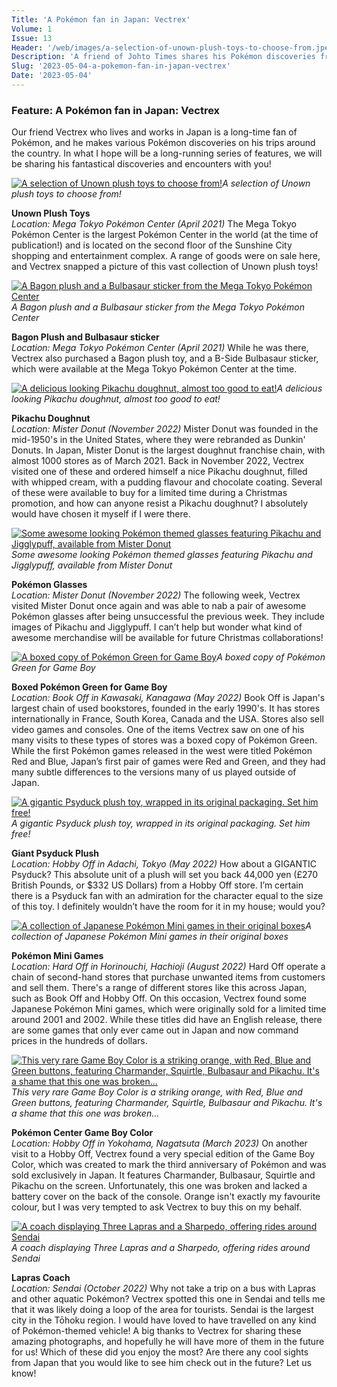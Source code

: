 ```yaml
---
Title: 'A Pokémon fan in Japan: Vectrex'
Volume: 1
Issue: 13
Header: '/web/images/a-selection-of-unown-plush-toys-to-choose-from.jpeg'
Description: 'A friend of Johto Times shares his Pokémon discoveries from across Japan'
Slug: '2023-05-04-a-pokemon-fan-in-japan-vectrex'
Date: '2023-05-04'
---
```

### Feature: A Pokémon fan in Japan: Vectrex
Our friend Vectrex who lives and works in Japan is a long-time fan of Pokémon, and he makes various Pokémon discoveries on his trips around the country. In what I hope will be a long-running series of features, we will be sharing his fantastical discoveries and encounters with you!

[![A selection of Unown plush toys to choose from!](/web/images/a-selection-of-unown-plush-toys-to-choose-from.jpeg)](/web/images/a-selection-of-unown-plush-toys-to-choose-from.jpeg)*A selection of Unown plush toys to choose from!*

**Unown Plush Toys**  
_Location: Mega Tokyo Pokémon Center (April 2021)_
The Mega Tokyo Pokémon Center is the largest Pokémon Center in the world (at the time of publication!) and is located on the second floor of the Sunshine City shopping and entertainment complex. A range of goods were on sale here, and Vectrex snapped a picture of this vast collection of Unown plush toys!

[![A Bagon plush and a Bulbasaur sticker from the Mega Tokyo Pokémon Center](/web/images/a-bagon-plush-and-a-bulbasaur-sticker-from-the-mega-tokyo-pokemon-center.jpeg)](/web/images/a-bagon-plush-and-a-bulbasaur-sticker-from-the-mega-tokyo-pokemon-center.jpeg)*A Bagon plush and a Bulbasaur sticker from the Mega Tokyo Pokémon Center*

**Bagon Plush and Bulbasaur sticker**  
_Location: Mega Tokyo Pokémon Center (April 2021)_
While he was there, Vectrex also purchased a Bagon plush toy, and a B-Side Bulbasaur sticker, which were available at the Mega Tokyo Pokémon Center at the time.

[![A delicious looking Pikachu doughnut, almost too good to eat!](/web/images/a-delicious-looking-pikachu-doughnut-almost-too-good-to-eat.jpeg)](/web/images/a-delicious-looking-pikachu-doughnut-almost-too-good-to-eat.jpeg)*A delicious looking Pikachu doughnut, almost too good to eat!*

**Pikachu Doughnut**  
_Location: Mister Donut (November 2022)_
Mister Donut was founded in the mid-1950's in the United States, where they were rebranded as Dunkin' Donuts. In Japan, Mister Donut is the largest doughnut franchise chain, with almost 1000 stores as of March 2021. Back in November 2022, Vectrex visited one of these and ordered himself a nice Pikachu doughnut, filled with whipped cream, with a pudding flavour and chocolate coating. Several of these were available to buy for a limited time during a Christmas promotion, and how can anyone resist a Pikachu doughnut? I absolutely would have chosen it myself if I were there.

[![Some awesome looking Pokémon themed glasses featuring Pikachu and Jigglypuff, available from Mister Donut](/web/images/some-awesome-looking-pokemon-themed-glasses-featuring-pikachu-and-jigglypuff-available-from-mister-d.jpeg)](/web/images/some-awesome-looking-pokemon-themed-glasses-featuring-pikachu-and-jigglypuff-available-from-mister-d.jpeg)*Some awesome looking Pokémon themed glasses featuring Pikachu and Jigglypuff, available from Mister Donut*

**Pokémon Glasses**  
_Location: Mister Donut (November 2022)_
The following week, Vectrex visited Mister Donut once again and was able to nab a pair of awesome Pokémon glasses after being unsuccessful the previous week. They include images of Pikachu and Jigglypuff. I can’t help but wonder what kind of awesome merchandise will be available for future Christmas collaborations!

[![A boxed copy of Pokémon Green for Game Boy](/web/images/a-boxed-copy-of-pokemon-green-for-game-boy.jpeg)](/web/images/a-boxed-copy-of-pokemon-green-for-game-boy.jpeg)*A boxed copy of Pokémon Green for Game Boy*

**Boxed Pokémon Green for Game Boy**  
_Location: Book Off in Kawasaki, Kanagawa (May 2022)_
Book Off is Japan's largest chain of used bookstores, founded in the early 1990's. It has stores internationally in France, South Korea, Canada and the USA. Stores also sell video games and consoles. One of the items Vectrex saw on one of his many visits to these types of stores was a boxed copy of Pokémon Green. While the first Pokémon games released in the west were titled Pokémon Red and Blue, Japan’s first pair of games were Red and Green, and they had many subtle differences to the versions many of us played outside of Japan.

[![A gigantic Psyduck plush toy, wrapped in its original packaging. Set him free!](/web/images/a-gigantic-psyduck-plush-toy-wrapped-in-its-original-packaging-set-him-free.jpeg)](/web/images/a-gigantic-psyduck-plush-toy-wrapped-in-its-original-packaging-set-him-free.jpeg)*A gigantic Psyduck plush toy, wrapped in its original packaging. Set him free!*

**Giant Psyduck Plush**  
_Location: Hobby Off in Adachi, Tokyo (May 2022)_
How about a GIGANTIC Psyduck? This absolute unit of a plush will set you back 44,000 yen (£270 British Pounds, or $332 US Dollars) from a Hobby Off store. I’m certain there is a Psyduck fan with an admiration for the character equal to the size of this toy. I definitely wouldn’t have the room for it in my house; would you?

[![A collection of Japanese Pokémon Mini games in their original boxes](/web/images/a-collection-of-japanese-pokemon-mini-games-in-their-original-boxes.jpeg)](/web/images/a-collection-of-japanese-pokemon-mini-games-in-their-original-boxes.jpeg)*A collection of Japanese Pokémon Mini games in their original boxes*

**Pokémon Mini Games**  
_Location: Hard Off in Horinouchi, Hachioji (August 2022)_
Hard Off operate a chain of second-hand stores that purchase unwanted items from customers and sell them. There's a range of different stores like this across Japan, such as Book Off and Hobby Off. On this occasion, Vectrex found some Japanese Pokémon Mini games, which were originally sold for a limited time around 2001 and 2002. While these titles did have an English release, there are some games that only ever came out in Japan and now command prices in the hundreds of dollars.

[![This very rare Game Boy Color is a striking orange, with Red, Blue and Green buttons, featuring Charmander, Squirtle, Bulbasaur and Pikachu. It's a shame that this one was broken...](/web/images/this-very-rare-game-boy-color-is-a-striking-orange-with-red-blue-and-green-buttons-featuring-charman.jpeg)](/web/images/this-very-rare-game-boy-color-is-a-striking-orange-with-red-blue-and-green-buttons-featuring-charman.jpeg)*This very rare Game Boy Color is a striking orange, with Red, Blue and Green buttons, featuring Charmander, Squirtle, Bulbasaur and Pikachu. It's a shame that this one was broken...*

**Pokémon Center Game Boy Color**  
_Location: Hobby Off in Yokohama, Nagatsuta (March 2023)_
On another visit to a Hobby Off, Vectrex found a very special edition of the Game Boy Color, which was created to mark the third anniversary of Pokémon and was sold exclusively in Japan. It features Charmander, Bulbasaur, Squirtle and Pikachu on the screen. Unfortunately, this one was broken and lacked a battery cover on the back of the console. Orange isn't exactly my favourite colour, but I was very tempted to ask Vectrex to buy this on my behalf.

[![A coach displaying Three Lapras and a Sharpedo, offering rides around Sendai](/web/images/a-coach-displaying-three-lapras-and-a-sharpedo-offering-rides-around-sendai.jpeg)](/web/images/a-coach-displaying-three-lapras-and-a-sharpedo-offering-rides-around-sendai.jpeg)*A coach displaying Three Lapras and a Sharpedo, offering rides around Sendai*

**Lapras Coach**  
_Location: Sendai (October 2022)_
Why not take a trip on a bus with Lapras and other aquatic Pokémon? Vectrex spotted this one in Sendai and tells me that it was likely doing a loop of the area for tourists. Sendai is the largest city in the Tōhoku region. I would have loved to have travelled on any kind of Pokémon-themed vehicle!
A big thanks to Vectrex for sharing these amazing photographs, and hopefully he will have more of them in the future for us! Which of these did you enjoy the most? Are there any cool sights from Japan that you would like to see him check out in the future? Let us know!